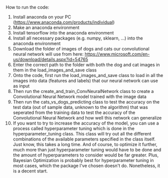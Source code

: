 How to run the code:
1. Install anaconda on your PC (https://www.anaconda.com/products/individual)
2. Make an anaconda environment
3. Install tensorflow into the anaconda environment
4. Install all necessary packages (e.g. numpy, sklearn, ...) into the anaconda environment 
5. Download the folder of images of dogs and cats our convolutional neural network will use from here: https://www.microsoft.com/en-us/download/details.aspx?id=54765
6. Enter the correct path to the folder with both the dog and cat images in them in the load_images_and_save class
7. Onto the code, first run the load_images_and_save class to load in all the images into data (features and labels) that our neural network can use as input
8. Then run the create_and_train_ConvNeuralNetwork class to create a Convolutional Neural Network model trained with the image data
9. Then run the cats_vs_dogs_predicting class to test the accuracy on the test data (out of sample data, unknown to the algorithm) that was seperated from the training data to test the accuracy of the Convolutional Neural Network and how well this network can generalize
10. If you want to try to increase the accuracy of the model, you can use a process called hyperparameter tuning which is done in the hyperparameter_tuning class. This class will try out all the different combinations of the available parameters specified in the class itself. Just know, this takes a long time. And of course, to optimize it further, much more than just hyperparameter tuning would have to be done and the amount of hyperparameters to consider would be far greater. Plus, Bayesian Optimization is probably best for hyperparameter tuning in most cases, which the package I've chosen doesn't do. Nonetheless, it is a decent start.